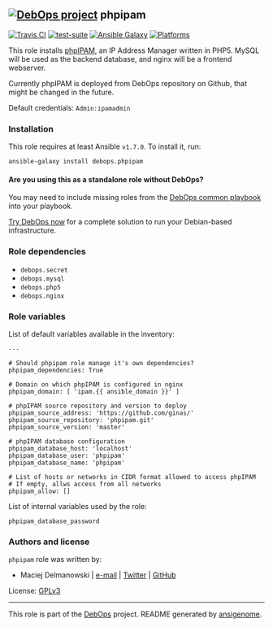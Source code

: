 
## [![DebOps project](http://debops.org/images/debops-small.png)](http://debops.org) phpipam



[![Travis CI](http://img.shields.io/travis/debops/ansible-phpipam.svg?style=flat)](http://travis-ci.org/debops/ansible-phpipam) [![test-suite](http://img.shields.io/badge/test--suite-ansible--phpipam-blue.svg?style=flat)](https://github.com/debops/test-suite/tree/master/ansible-phpipam/)  [![Ansible Galaxy](http://img.shields.io/badge/galaxy-debops.phpipam-660198.svg?style=flat)](https://galaxy.ansible.com/list#/roles/1586) [![Platforms](http://img.shields.io/badge/platforms-debian%20|%20ubuntu-lightgrey.svg?style=flat)](#)






This role installs [phpIPAM](http://phpipam.net/), an IP Address Manager
written in PHP5. MySQL will be used as the backend database, and nginx will
be a frontend webserver.

Currently phpIPAM is deployed from DebOps repository on Github, that might be
changed in the future.

Default credentials: `Admin:ipamadmin`





### Installation

This role requires at least Ansible `v1.7.0`. To install it, run:

    ansible-galaxy install debops.phpipam

#### Are you using this as a standalone role without DebOps?

You may need to include missing roles from the [DebOps common
playbook](https://github.com/debops/debops-playbooks/blob/master/playbooks/common.yml)
into your playbook.

[Try DebOps now](https://github.com/debops/debops) for a complete solution to run your Debian-based infrastructure.





### Role dependencies

- `debops.secret`
- `debops.mysql`
- `debops.php5`
- `debops.nginx`





### Role variables

List of default variables available in the inventory:

    ---
    
    # Should phpipam role manage it's own dependencies?
    phpipam_dependencies: True
    
    # Domain on which phpIPAM is configured in nginx
    phpipam_domain: [ 'ipam.{{ ansible_domain }}' ]
    
    # phpIPAM source repository and version to deploy
    phpipam_source_address: 'https://github.com/ginas/'
    phpipam_source_repository: 'phpipam.git'
    phpipam_source_version: 'master'
    
    # phpIPAM database configuration
    phpipam_database_host: 'localhost'
    phpipam_database_user: 'phpipam'
    phpipam_database_name: 'phpipam'
    
    # List of hosts or networks in CIDR format allowed to access phpIPAM
    # If empty, allws access from all networks
    phpipam_allow: []



List of internal variables used by the role:

    phpipam_database_password






### Authors and license

`phpipam` role was written by:

- Maciej Delmanowski | [e-mail](mailto:drybjed@gmail.com) | [Twitter](https://twitter.com/drybjed) | [GitHub](https://github.com/drybjed)

License: [GPLv3](https://tldrlegal.com/license/gnu-general-public-license-v3-%28gpl-3%29)



***

This role is part of the [DebOps](http://debops.org/) project. README generated by [ansigenome](https://github.com/nickjj/ansigenome/).
